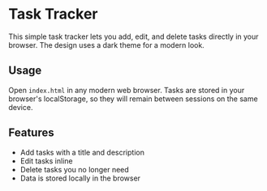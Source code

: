 # Task Tracker

This simple task tracker lets you add, edit, and delete tasks directly in your browser. The design uses a dark theme for a modern look.

## Usage

Open `index.html` in any modern web browser. Tasks are stored in your browser's localStorage, so they will remain between sessions on the same device.

## Features

- Add tasks with a title and description
- Edit tasks inline
- Delete tasks you no longer need
- Data is stored locally in the browser

